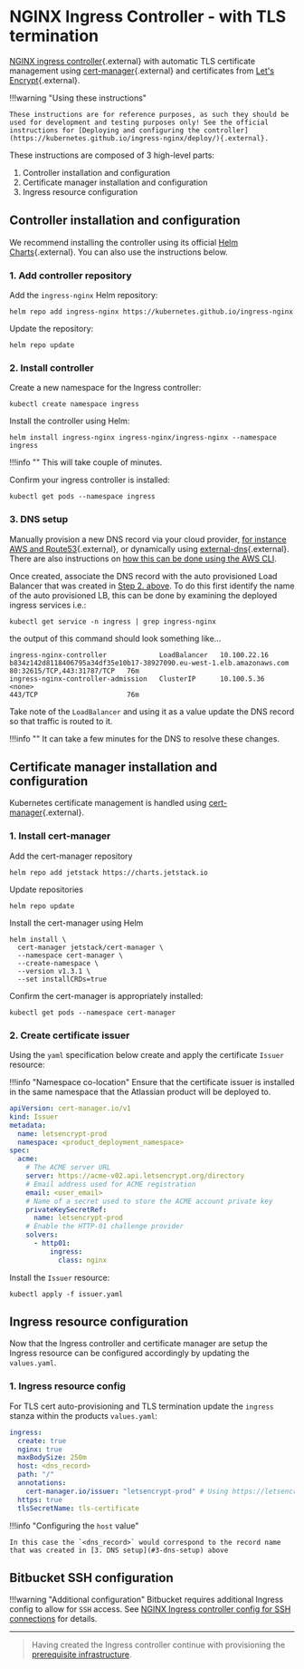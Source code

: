 # NGINX Ingress Controller - with TLS termination
[NGINX ingress controller](https://kubernetes.github.io/ingress-nginx/){.external} with automatic TLS certificate management using [cert-manager](https://cert-manager.io/docs/){.external} and certificates from [Let's Encrypt](https://letsencrypt.org/){.external}.

!!!warning "Using these instructions" 

    These instructions are for reference purposes, as such they should be used for development and testing purposes only! See the official instructions for [Deploying and configuring the controller](https://kubernetes.github.io/ingress-nginx/deploy/){.external}.

These instructions are composed of 3 high-level parts:

1. Controller installation and configuration
2. Certificate manager installation and configuration
3. Ingress resource configuration

## Controller installation and configuration
We recommend installing the controller using its official [Helm Charts](https://github.com/kubernetes/ingress-nginx/tree/master/charts/ingress-nginx){.external}. You can also use the instructions below.

### 1. Add controller repository
Add the `ingress-nginx` Helm repository:
```shell
helm repo add ingress-nginx https://kubernetes.github.io/ingress-nginx
```
Update the repository:
```shell
helm repo update
```

### 2. Install controller
Create a new namespace for the Ingress controller:
```shell
kubectl create namespace ingress
```
Install the controller using Helm:
```shell
helm install ingress-nginx ingress-nginx/ingress-nginx --namespace ingress
```

!!!info ""
    This will take couple of minutes.

Confirm your ingress controller is installed:

```
kubectl get pods --namespace ingress
```

### 3. DNS setup
Manually provision a new DNS record via your cloud provider, [for instance AWS and Route53](https://docs.aws.amazon.com/Route53/latest/DeveloperGuide/routing-to-elb-load-balancer.html){.external}, or dynamically using [external-dns](https://github.com/kubernetes-sigs/external-dns){.external}. There are also instructions on [how this can be done using the AWS CLI](DNS.md).

Once created, associate the DNS record with the auto provisioned Load Balancer that was created in [Step 2. above](#2-install-controller). To do this first identify the name of the auto provisioned LB, this can be done by examining the deployed ingress services i.e.:
```shell
kubectl get service -n ingress | grep ingress-nginx
```
the output of this command should look something like...
```shell
ingress-nginx-controller             LoadBalancer   10.100.22.16    b834z142d8118406795a34df35e10b17-38927090.eu-west-1.elb.amazonaws.com   80:32615/TCP,443:31787/TCP   76m
ingress-nginx-controller-admission   ClusterIP      10.100.5.36     <none>                                                                  443/TCP                      76m
```
Take note of the `LoadBalancer` and using it as a value update the DNS record so that traffic is routed to it.

!!!info ""
    It can take a few minutes for the DNS to resolve these changes.

## Certificate manager installation and configuration
Kubernetes certificate management is handled using [cert-manager](https://cert-manager.io/){.external}.

### 1. Install cert-manager
Add the cert-manager repository
```shell
helm repo add jetstack https://charts.jetstack.io
```

Update repositories
```shell
helm repo update
```

Install the cert-manager using Helm
```shell
helm install \
  cert-manager jetstack/cert-manager \
  --namespace cert-manager \
  --create-namespace \
  --version v1.3.1 \
  --set installCRDs=true
```

Confirm the cert-manager is appropriately installed:
```shell
kubectl get pods --namespace cert-manager
```

### 2. Create certificate issuer
Using the `yaml` specification below create and apply the certificate `Issuer` resource:

!!!info "Namespace co-location"
    Ensure that the certificate issuer is installed in the same namespace that the Atlassian product will be deployed to.

```yaml
apiVersion: cert-manager.io/v1
kind: Issuer
metadata:
  name: letsencrypt-prod
  namespace: <product_deployment_namespace>
spec:
  acme:
    # The ACME server URL
    server: https://acme-v02.api.letsencrypt.org/directory
    # Email address used for ACME registration
    email: <user_email>
    # Name of a secret used to store the ACME account private key
    privateKeySecretRef:
      name: letsencrypt-prod
    # Enable the HTTP-01 challenge provider
    solvers:
      - http01:
          ingress:
            class: nginx
```
Install the `Issuer` resource:
```shell
kubectl apply -f issuer.yaml
```

## Ingress resource configuration
Now that the Ingress controller and certificate manager are setup the Ingress resource can be configured accordingly by updating the `values.yaml`.

### 1. Ingress resource config
For TLS cert auto-provisioning and TLS termination update the `ingress` stanza within the products `values.yaml`:
```yaml
ingress:
  create: true
  nginx: true
  maxBodySize: 250m
  host: <dns_record>
  path: "/"
  annotations:
    cert-manager.io/issuer: "letsencrypt-prod" # Using https://letsencrypt.org/
  https: true
  tlsSecretName: tls-certificate
```

!!!info "Configuring the `host` value"

    In this case the `<dns_record>` would correspond to the record name that was created in [3. DNS setup](#3-dns-setup) above

## Bitbucket SSH configuration

!!!warning "Additional configuration"
    Bitbucket requires additional Ingress config to allow for `SSH` access. See [NGINX Ingress controller config for SSH connections](../ssh/SSH_BITBUCKET.md) for details.

---

> Having created the Ingress controller continue with provisioning the [prerequisite infrastructure](../../userguide/PREREQUISITES.md).
